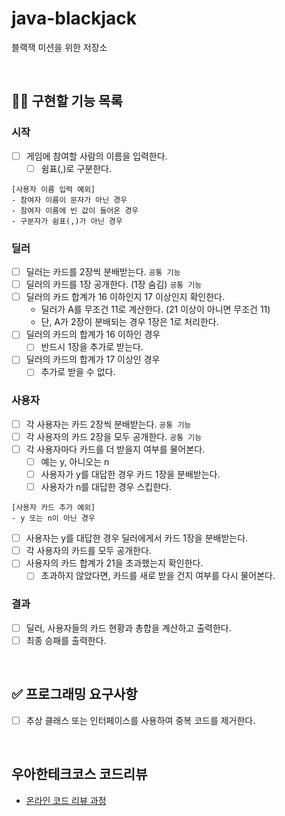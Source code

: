 # java-blackjack
블랙잭 미션을 위한 저장소

<br/>

## 👩‍💻 구현할 기능 목록
### 시작
- [ ] 게임에 참여할 사람의 이름을 입력한다.
    - [ ] 쉼표(,)로 구분한다.
```
[사용자 이름 입력 예외]
- 참여자 이름이 문자가 아닌 경우
- 참여자 이름에 빈 값이 들어온 경우
- 구분자가 쉼표(,)가 아닌 경우
```

### 딜러
- [ ] 딜러는 카드를 2장씩 분배받는다. `공통 기능`
- [ ] 딜러의 카드를 1장 공개한다. (1장 숨김) `공통 기능`
- [ ] 딜러의 카드 합계가 16 이하인지 17 이상인지 확인한다.
  - 딜러가 A를 무조건 11로 계산한다. (21 이상이 아니면 무조건 11)
  - 단, A가 2장이 분배되는 경우 1장은 1로 처리한다.
- [ ] 딜러의 카드의 합계가 16 이하인 경우
  - [ ] 반드시 1장을 추가로 받는다.
- [ ] 딜러의 카드의 합계가 17 이상인 경우
  - [ ] 추가로 받을 수 없다.

### 사용자
- [ ] 각 사용자는 카드 2장씩 분배받는다. `공통 기능`
- [ ] 각 사용자의 카드 2장을 모두 공개한다. `공통 기능`
- [ ] 각 사용자마다 카드를 더 받을지 여부를 물어본다.
  - [ ] 예는 y, 아니오는 n
  - [ ] 사용자가 y를 대답한 경우 카드 1장을 분배받는다.
  - [ ] 사용자가 n를 대답한 경우 스킵한다.
```
[사용자 카드 추가 예외]
- y 또는 n이 아닌 경우
```
- [ ] 사용자는 y를 대답한 경우 딜러에게서 카드 1장을 분배받는다.
- [ ] 각 사용자의 카드를 모두 공개한다.
- [ ] 사용자의 카드 합계가 21을 초과했는지 확인한다.
  - [ ] 초과하지 않았다면, 카드를 새로 받을 건지 여부를 다시 물어본다.

### 결과
- [ ] 딜러, 사용자들의 카드 현황과 총합을 계산하고 출력한다.
- [ ] 최종 승패를 출력한다.

<br/>

## ✅ 프로그래밍 요구사항
- [ ] 추상 클래스 또는 인터페이스를 사용하여 중복 코드를 제거한다.

<br/>

## 우아한테크코스 코드리뷰
* [온라인 코드 리뷰 과정](https://github.com/woowacourse/woowacourse-docs/blob/master/maincourse/README.md)